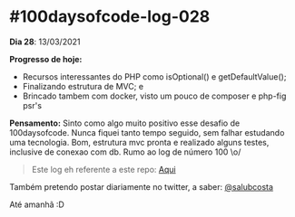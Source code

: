 # #100daysofcode-log-028

__Dia 28__: 13/03/2021

__Progresso de hoje:__
-	Recursos interessantes do PHP como isOptional() e getDefaultValue();
-	Finalizando estrutura de MVC; e 
-	Brincado tambem com docker, visto um pouco de composer e php-fig psr's

__Pensamento:__ Sinto como algo muito positivo esse desafio de 100daysofcode. Nunca fiquei tanto tempo seguido, sem falhar estudando uma tecnologia. Bom, estrutura mvc pronta e realizado alguns testes, inclusive de conexao com db. Rumo ao log de número 100 \o/

> Este log eh referente a este repo: [Aqui](https://github.com/salubcosta/mvc-php) 


Também pretendo postar diariamente no twitter, a saber: [@salubcosta](https://twitter.com/salubcosta)

Até amanhã :D 
